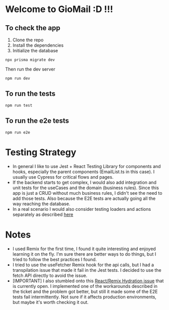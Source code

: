 # Welcome to GioMail :D !!!


## To check the app

1. Clone the repo
2. Install the dependencies
3. Initialize the database

```shellscript
npx prisma migrate dev
```

Then run the dev server
```shellscript
npm run dev
```

## To run the tests

```shellscript
npm run test
```

## To run the e2e tests

```shellscript
npm run e2e
```


# Testing Strategy
- In general I like to use Jest + React Testing Library for components and hooks, especially the parent components (EmailList.ts in this case). I usually use Cypress for critical flows and pages.
- If the backend starts to get complex, I would also add integration and unit tests for the useCases and the domain (business rules).
Since this app is just a CRUD without much business rules, I didn't see the need to add those tests. Also because the E2E tests are actually going all the way reaching the database.
- In a real scenario I would also consider testing loaders and actions separately as described [here](https://sergiodxa.com/tutorials/test-remix-loaders-and-actions)


# Notes
- I used Remix for the first time, I found it quite interesting and enjoyed learning it on the fly. I'm sure there are better ways to do things, but I tried to follow the best practices I found.
- I tried to use the useFetcher Remix hook for the api calls, but I had a transpilation issue that made it fail in the Jest tests. I decided to use the fetch API directly to avoid the issue.
- [IMPORTANT] I also stumbled onto this [React/Remix Hydration issue](https://github.com/remix-run/remix/issues/4822) that is currently open. I implemented one of the workarounds described in the ticket and the problem got better, but still it made some of the E2E tests fail intermittently. Not sure if it affects production environments, but maybe it's worth checking it out. 
